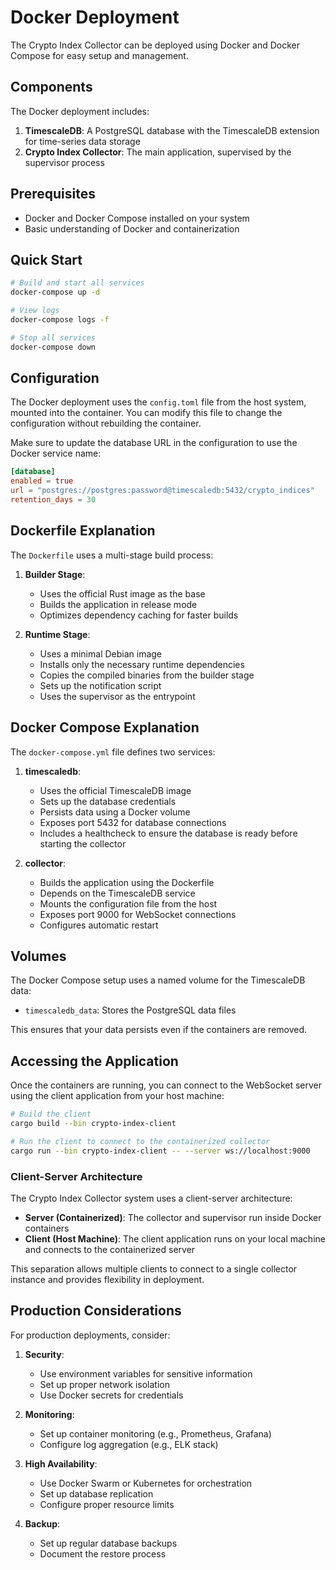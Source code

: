 # Docker Deployment

The Crypto Index Collector can be deployed using Docker and Docker Compose for easy setup and management.

## Components

The Docker deployment includes:

1. **TimescaleDB**: A PostgreSQL database with the TimescaleDB extension for time-series data storage
2. **Crypto Index Collector**: The main application, supervised by the supervisor process

## Prerequisites

- Docker and Docker Compose installed on your system
- Basic understanding of Docker and containerization

## Quick Start

```bash
# Build and start all services
docker-compose up -d

# View logs
docker-compose logs -f

# Stop all services
docker-compose down
```

## Configuration

The Docker deployment uses the `config.toml` file from the host system, mounted into the container. You can modify this file to change the configuration without rebuilding the container.

Make sure to update the database URL in the configuration to use the Docker service name:

```toml
[database]
enabled = true
url = "postgres://postgres:password@timescaledb:5432/crypto_indices"
retention_days = 30
```

## Dockerfile Explanation

The `Dockerfile` uses a multi-stage build process:

1. **Builder Stage**:
   - Uses the official Rust image as the base
   - Builds the application in release mode
   - Optimizes dependency caching for faster builds

2. **Runtime Stage**:
   - Uses a minimal Debian image
   - Installs only the necessary runtime dependencies
   - Copies the compiled binaries from the builder stage
   - Sets up the notification script
   - Uses the supervisor as the entrypoint

## Docker Compose Explanation

The `docker-compose.yml` file defines two services:

1. **timescaledb**:
   - Uses the official TimescaleDB image
   - Sets up the database credentials
   - Persists data using a Docker volume
   - Exposes port 5432 for database connections
   - Includes a healthcheck to ensure the database is ready before starting the collector

2. **collector**:
   - Builds the application using the Dockerfile
   - Depends on the TimescaleDB service
   - Mounts the configuration file from the host
   - Exposes port 9000 for WebSocket connections
   - Configures automatic restart

## Volumes

The Docker Compose setup uses a named volume for the TimescaleDB data:

- `timescaledb_data`: Stores the PostgreSQL data files

This ensures that your data persists even if the containers are removed.

## Accessing the Application

Once the containers are running, you can connect to the WebSocket server using the client application from your host machine:

```bash
# Build the client
cargo build --bin crypto-index-client

# Run the client to connect to the containerized collector
cargo run --bin crypto-index-client -- --server ws://localhost:9000
```

### Client-Server Architecture

The Crypto Index Collector system uses a client-server architecture:

- **Server (Containerized)**: The collector and supervisor run inside Docker containers
- **Client (Host Machine)**: The client application runs on your local machine and connects to the containerized server

This separation allows multiple clients to connect to a single collector instance and provides flexibility in deployment.

## Production Considerations

For production deployments, consider:

1. **Security**:
   - Use environment variables for sensitive information
   - Set up proper network isolation
   - Use Docker secrets for credentials

2. **Monitoring**:
   - Set up container monitoring (e.g., Prometheus, Grafana)
   - Configure log aggregation (e.g., ELK stack)

3. **High Availability**:
   - Use Docker Swarm or Kubernetes for orchestration
   - Set up database replication
   - Configure proper resource limits

4. **Backup**:
   - Set up regular database backups
   - Document the restore process
